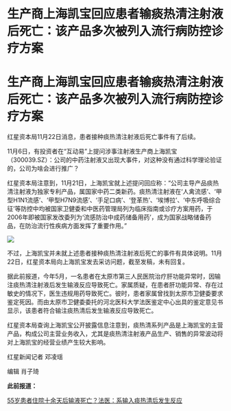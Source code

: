 # 生产商上海凯宝回应患者输痰热清注射液后死亡：该产品多次被列入流行病防控诊疗方案

# 生产商上海凯宝回应患者输痰热清注射液后死亡：该产品多次被列入流行病防控诊疗方案

红星资本局11月22日消息，患者接种痰热清注射液后死亡事件有了后续。

11月6日，有投资者在“互动易”上提问涉事注射液生产商上海凯宝（300039.SZ）：公司的中药注射液又出现大事件，对这种没有通过科学理论验证的，公司为啥会进行推广？

红星资本局注意到，11月21日，上海凯宝就上述提问回应称：“公司主导产品痰热清注射液为独家专利产品，属国家中药二类新药。痰热清注射液在‘人禽流感’、‘甲型H1N1流感’、‘甲型H7N9流感’、‘手足口病’、‘登革热’、‘埃博拉’、‘中东呼吸综合征’等防控中均被国家卫健委和中医药管理局列为临床指南或诊疗方案用药，于2006年即被国家发改委列为‘流感防治中成药储备用药’，成为国家战略储备药品，在防治流行性疾病方面发挥了重要作用。”

![](https://inews.gtimg.com/om_bt/OyC2Bq6HmrV3bW1jJmfQij1MnSJMmeJwReLb8mtwh68OEAA/1000)

不过，上海凯宝并未就上述患者接种痰热清注射液后死亡的事件有具体说明。11月22日，红星资本局向上海凯宝发去采访问题，截至发稿，未有回复。

据此前报道，今年5月，一名患者在太原市第三人民医院治疗肝功能异常时，因输注痰热清注射液后发生输液反应导致死亡。家属质疑，在患者肝功能异常、存在过敏史的情况下，医生违规用药导致死亡。彼时，患者家属曾找到太原市卫健委要求鉴定死因。而由太原市卫健委委托的河北医科大学法医鉴定中心出具的鉴定意见书显示，该患者符合输注痰热清后发生输液反应导致死亡。

红星资本局查询上海凯宝公开披露信息注意到，痰热清系列产品是上海凯宝的主营产品，构成公司主营业务收入，尤其是痰热清注射液产品生产、销售的异常波动将对上海凯宝的经营业绩产生较大影响。

红星新闻记者 邓凌瑶

编辑 肖子琦

**此前报道：**

[55岁患者住院十余天后输液死亡？法医：系输入痰热清后发生反应 ](https://news.qq.com/rain/a/20231101A07H2D00)

